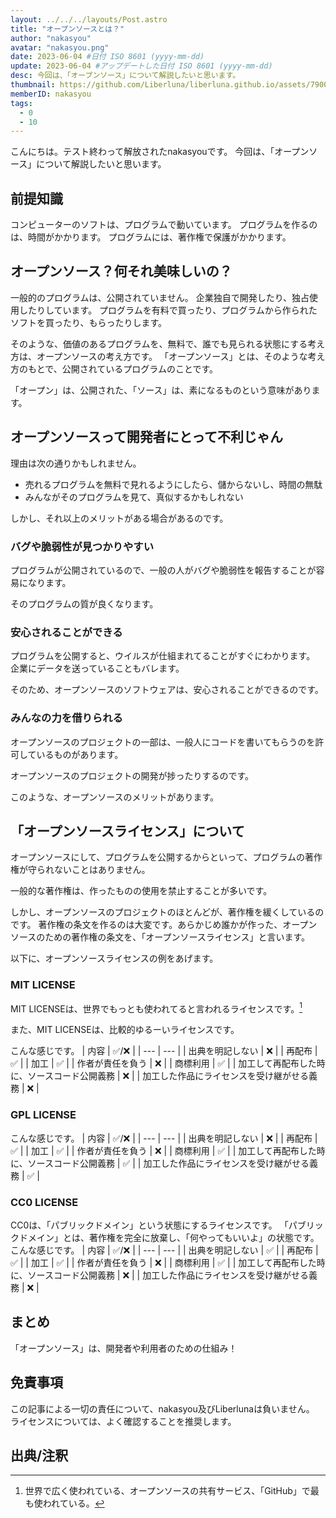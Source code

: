 ```yaml
---
layout: ../../../layouts/Post.astro
title: "オープンソースとは？"
author: "nakasyou"
avatar: "nakasyou.png"
date: 2023-06-04 #日付 ISO 8601 (yyyy-mm-dd)
update: 2023-06-04 #アップデートした日付 ISO 8601 (yyyy-mm-dd)
desc: 今回は、「オープンソース」について解説したいと思います。
thumbnail: https://github.com/Liberluna/liberluna.github.io/assets/79000684/1b97c410-d07f-4d25-9c1f-cd49f377771b
memberID: nakasyou
tags:
  - 0
  - 10
---
```

こんにちは。テスト終わって解放されたnakasyouです。
今回は、「オープンソース」について解説したいと思います。
## 前提知識
コンピューターのソフトは、プログラムで動いています。
プログラムを作るのは、時間がかかります。
プログラムには、著作権で保護がかかります。
## オープンソース？何それ美味しいの？
一般的のプログラムは、公開されていません。
企業独自で開発したり、独占使用したりしています。
プログラムを有料で買ったり、プログラムから作られたソフトを買ったり、もらったりします。

そのような、価値のあるプログラムを、無料で、誰でも見られる状態にする考え方は、オープンソースの考え方です。
「オープンソース」とは、そのような考え方のもとで、公開されているプログラムのことです。

「オープン」は、公開された、「ソース」は、素になるものという意味があります。
## オープンソースって開発者にとって不利じゃん
理由は次の通りかもしれません。
- 売れるプログラムを無料で見れるようにしたら、儲からないし、時間の無駄
- みんながそのプログラムを見て、真似するかもしれない

しかし、それ以上のメリットがある場合があるのです。
### バグや脆弱性が見つかりやすい
プログラムが公開されているので、一般の人がバグや脆弱性を報告することが容易になります。

そのプログラムの質が良くなります。
### 安心されることができる
プログラムを公開すると、ウイルスが仕組まれてることがすぐにわかります。
企業にデータを送っていることもバレます。

そのため、オープンソースのソフトウェアは、安心されることができるのです。
### みんなの力を借りられる
オープンソースのプロジェクトの一部は、一般人にコードを書いてもらうのを許可しているものがあります。

オープンソースのプロジェクトの開発が捗ったりするのです。


このような、オープンソースのメリットがあります。
## 「オープンソースライセンス」について
オープンソースにして、プログラムを公開するからといって、プログラムの著作権が守られないことはありません。

一般的な著作権は、作ったものの使用を禁止することが多いです。

しかし、オープンソースのプロジェクトのほとんどが、著作権を緩くしているのです。
著作権の条文を作るのは大変です。あらかじめ誰かが作った、オープンソースのための著作権の条文を、「オープンソースライセンス」と言います。

以下に、オープンソースライセンスの例をあげます。
### MIT LICENSE
MIT LICENSEは、世界でもっとも使われてると言われるライセンスです。[^1]

また、MIT LICENSEは、比較的ゆるーいライセンスです。

こんな感じです。
| 内容 | ✅/❌ |
| --- | --- |
| 出典を明記しない | ❌ |
| 再配布 | ✅ |
| 加工 | ✅ |
| 作者が責任を負う | ❌ |
| 商標利用 | ✅ |
| 加工して再配布した時に、ソースコード公開義務 | ❌ |
| 加工した作品にライセンスを受け継がせる義務 | ❌ |
### GPL LICENSE
こんな感じです。
| 内容 | ✅/❌ |
| --- | --- |
| 出典を明記しない | ❌ |
| 再配布 | ✅ |
| 加工 | ✅ |
| 作者が責任を負う | ❌ |
| 商標利用 | ✅ |
| 加工して再配布した時に、ソースコード公開義務 | ✅ |
| 加工した作品にライセンスを受け継がせる義務 | ✅ |
### CC0 LICENSE
CC0は、「パブリックドメイン」という状態にするライセンスです。
「パブリックドメイン」とは、著作権を完全に放棄し、「何やってもいいよ」の状態です。
こんな感じです。
| 内容 | ✅/❌ |
| --- | --- |
| 出典を明記しない | ✅ |
| 再配布 | ✅ |
| 加工 | ✅ |
| 作者が責任を負う | ❌ |
| 商標利用 | ✅ |
| 加工して再配布した時に、ソースコード公開義務 | ❌ |
| 加工した作品にライセンスを受け継がせる義務 | ❌ |
## まとめ
「オープンソース」は、開発者や利用者のための仕組み！
## 免責事項
この記事による一切の責任について、nakasyou及びLiberlunaは負いません。
ライセンスについては、よく確認することを推奨します。
## 出典/注釈
[^1]: 世界で広く使われている、オープンソースの共有サービス、「GitHub」で最も使われている。



